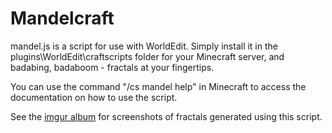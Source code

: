 Mandelcraft
===========

mandel.js is a script for use with WorldEdit.  Simply install it in the plugins\WorldEdit\craftscripts folder for your Minecraft server, and badabing, badaboom - fractals at your fingertips.

You can use the command "/cs mandel help" in Minecraft to access the documentation on how to use the script.

See the [imgur album](http://imgur.com/a/bAzhH]) for screenshots of fractals generated using this script.
